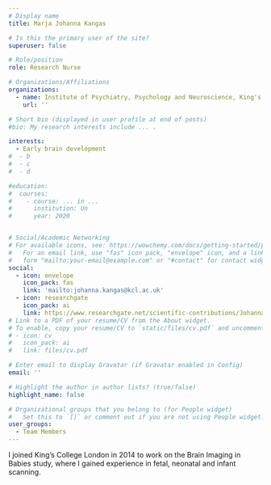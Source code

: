 ```yaml
---
# Display name
title: Marja Johanna Kangas

# Is this the primary user of the site?
superuser: false

# Role/position
role: Research Nurse

# Organizations/Affiliations
organizations:
  - name: Institute of Psychiatry, Psychology and Neuroscience, King's College London
    url: ''

# Short bio (displayed in user profile at end of posts)
#bio: My research interests include ... .

interests:
  - Early brain development
#  - b
#  - c
#  - d

#education:
#  courses:
#    - course: ... in ...
#      institution: Un
#      year: 2020


# Social/Academic Networking
# For available icons, see: https://wowchemy.com/docs/getting-started/page-builder/#icons
#   For an email link, use "fas" icon pack, "envelope" icon, and a link in the
#   form "mailto:your-email@example.com" or "#contact" for contact widget.
social:
  - icon: envelope
    icon_pack: fas
    link: 'mailto:johanna.kangas@kcl.ac.uk'
  - icon: researchgate
    icon_pack: ai
    link: https://www.researchgate.net/scientific-contributions/Johanna-Kangas-2155668585
# Link to a PDF of your resume/CV from the About widget.
# To enable, copy your resume/CV to `static/files/cv.pdf` and uncomment the lines below.
# - icon: cv
#   icon_pack: ai
#   link: files/cv.pdf

# Enter email to display Gravatar (if Gravatar enabled in Config)
email: ''

# Highlight the author in author lists? (true/false)
highlight_name: false

# Organizational groups that you belong to (for People widget)
#   Set this to `[]` or comment out if you are not using People widget.
user_groups:
  - Team Members
---
```


I joined King’s College London in 2014 to work on the Brain Imaging in Babies study, where I gained experience in fetal, neonatal and infant scanning.
